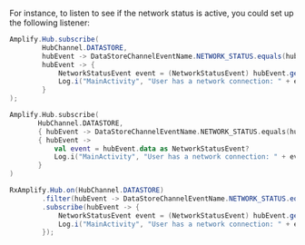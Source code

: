 For instance, to listen to see if the network status is active, you could set up the following listener:

<amplify-block-switcher>
 <amplify-block name="Java">

```java
Amplify.Hub.subscribe(
        HubChannel.DATASTORE,
        hubEvent -> DataStoreChannelEventName.NETWORK_STATUS.equals(hubEvent.getName()),
        hubEvent -> {
            NetworkStatusEvent event = (NetworkStatusEvent) hubEvent.getData();
            Log.i("MainActivity", "User has a network connection: " + event.getActive());
        }
);
```

 </amplify-block>
 <amplify-block name="Kotlin">

 ```kotlin
Amplify.Hub.subscribe(
        HubChannel.DATASTORE,
        { hubEvent -> DataStoreChannelEventName.NETWORK_STATUS.equals(hubEvent.name) },
        { hubEvent ->
            val event = hubEvent.data as NetworkStatusEvent?
            Log.i("MainActivity", "User has a network connection: " + event!!.active)
        }
)
```

 </amplify-block>
 <amplify-block name="RxJava">

```java
RxAmplify.Hub.on(HubChannel.DATASTORE)
        .filter(hubEvent -> DataStoreChannelEventName.NETWORK_STATUS.equals(hubEvent.getName()))
        .subscribe(hubEvent -> {
            NetworkStatusEvent event = (NetworkStatusEvent) hubEvent.getData();
            Log.i("MainActivity", "User has a network connection: " + event.getActive());
        });
```

 </amplify-block>

</amplify-block-switcher>